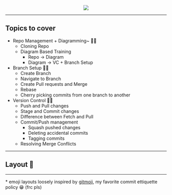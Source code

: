 <p align="center">
  <img src="https://github.com/beranki/git-training-mock/assets/77950550/4aa2d1e5-b3b6-4744-abec-8d73408059a2" />
</p>

---

## Topics to cover

- Repo Management + Diagramming~ 📝🧱
  - Cloning Repo
  - Diagram Based Training
    - Repo &rarr; Diagram
    - Diagram &rarr; VC + Branch Setup
- Branch Setup 🔀🎋
  - Create Branch
  - Navigate to Branch
  - Create Pull requests and Merge
  - Rebase
  - Cherry picking commits from one branch to another
- Version Control 🔄🔖
  - Push and Pull changes 
  - Stage and Commit changes 
  - Difference between Fetch and Pull 
  - Commit/Push management 
    -  Squash pushed changes 
    -  Deleting accidental commits
    -  Tagging commits 
  - Resolving Merge Conflicts

---

## Layout 🚧

---

\* emoji layouts loosely inspired by [gitmoji](https://gitmoji.dev/), my favorite commit ettiquette policy 😁 (frc pls)
